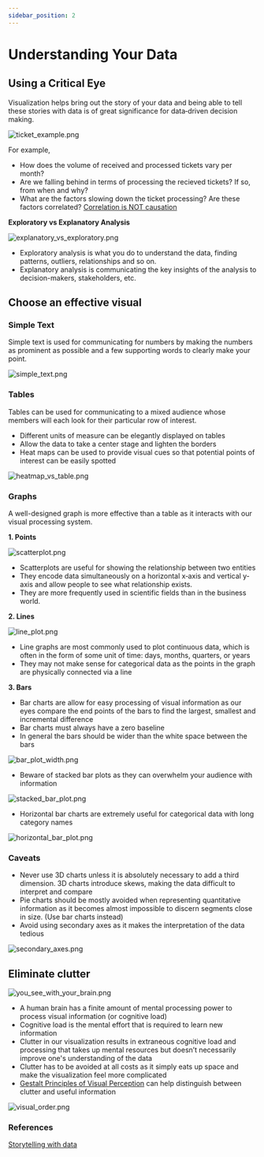 ```yaml
---
sidebar_position: 2
---
```


# Understanding Your Data

## Using a Critical Eye

Visualization helps bring out the story of your data and being able to tell these stories with data is of great significance for data‐driven decision making.

<div style={{textAlign:"center",height:"90%",width:"90%"}}>

![ticket_example.png](./assets/ticket_example.png)

</div>

For example,

- How does the volume of received and processed tickets vary per month?
- Are we falling behind in terms of processing the recieved tickets? If so, from when and why?
- What are the factors slowing down the ticket processing? Are these factors correlated? [Correlation is NOT causation](https://www.youtube.com/watch?v=ROpbdO-gRUo)

**Exploratory vs Explanatory Analysis**

<div style={{textAlign:"center",height:"50%",width:"50%"}}>

![explanatory_vs_exploratory.png](./assets/explanatory_vs_exploratory.png)

</div>

- Exploratory analysis is what you do to understand the data, finding patterns, outliers, relationships and so on.
- Explanatory analysis is communicating the key insights of the analysis to decision-makers, stakeholders, etc.

## Choose an effective visual

### **Simple Text**

Simple text is used for communicating for numbers by making the numbers as prominent as possible and a few supporting words to clearly make your point.

<div style={{textAlign:"center",height:"25%",width:"25%"}}>

![simple_text.png](./assets/simple_text.png)

</div>

### **Tables**

Tables can be used for communicating to a mixed audience whose members will each look for their particular row of interest.

- Different units of measure can be elegantly displayed on tables
- Allow the data to take a center stage and lighten the borders
- Heat maps can be used to provide visual cues so that potential points of interest can be easily spotted

<div style={{textAlign:"center",height:"55%",width:"55%"}}>

![heatmap_vs_table.png](./assets/heatmap_vs_table.png)

</div>

### **Graphs**

A well-designed graph is more effective than a table as it interacts with our visual processing system.

**1. Points**

<div style={{textAlign:"center",height:"45%",width:"45%"}}>

![scatterplot.png](./assets/scatterplot.png)

</div>

- Scatterplots are useful for showing the relationship between two entities
- They encode data simultaneously on a horizontal x‐axis and vertical y‐axis and allow people to see what relationship exists.
- They are more frequently used in scientific fields than in the business world.

**2. Lines**

<div style={{textAlign:"center",height:"45%",width:"45%"}}>

![line_plot.png](./assets/line_plot.png)

</div>

- Line graphs are most commonly used to plot continuous data, which is often in the form of some unit of time: days, months, quarters, or years
- They may not make sense for categorical data as the points in the graph are physically connected via a line

**3. Bars**

- Bar charts are allow for easy processing of visual information as our eyes compare the end points of the bars to find the largest, smallest and incremental difference
- Bar charts must always have a zero baseline
- In general the bars should be wider than the white space between the bars

<div style={{textAlign:"center",height:"60%",width:"60%"}}>

![bar_plot_width.png](./assets/bar_plot_width.png)

</div>

- Beware of stacked bar plots as they can overwhelm your audience with information

<div style={{textAlign:"center",height:"60%",width:"60%"}}>

![stacked_bar_plot.png](./assets/stacked_bar_plot.png)

</div>

- Horizontal bar charts are extremely useful for categorical data with long category names

<div style={{textAlign:"center",height:"70%",width:"70%"}}>

![horizontal_bar_plot.png](./assets/horizontal_bar_plot.png)

</div>

### **Caveats**

- Never use 3D charts unless it is absolutely necessary to add a third dimension. 3D charts introduce skews, making the data difficult to interpret and compare
- Pie charts should be mostly avoided when representing quantitative information as it becomes almost impossible to discern segments close in size. (Use bar charts instead)
- Avoid using secondary axes as it makes the interpretation of the data tedious

<div style={{textAlign:"center",height:"70%",width:"70%"}}>

![secondary_axes.png](./assets/secondary_axes.png)

</div>

## Eliminate clutter

<div style={{textAlign:"center",height:"50%",width:"50%"}}>

![you_see_with_your_brain.png](./assets/you_see_with_your_brain.png)

</div>

- A human brain has a finite amount of mental processing power to process visual information (or cognitive load)
- Cognitive load is the mental effort that is required to learn new information
- Clutter in our visualization results in extraneous cognitive load and processing that takes up mental resources but doesn’t necessarily improve one's understanding of the data
- Clutter has to be avoided at all costs as it simply eats up space and make the visualization feel more complicated
- [Gestalt Principles of Visual Perception](https://excelcharts.com/data-visualization-excel-users/gestalt-laws/) can help distinguish between clutter and useful information

<div style={{textAlign:"center",height:"75%",width:"75%"}}>

![visual_order.png](./assets/visual_order.png)

</div>

### References

[Storytelling with data](https://www.storytellingwithdata.com/books)
